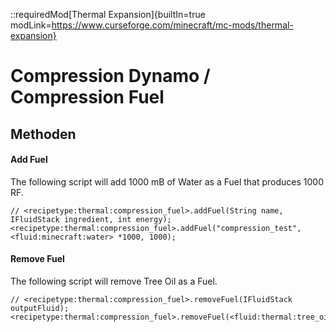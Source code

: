 ::requiredMod[Thermal Expansion]{builtIn=true modLink=https://www.curseforge.com/minecraft/mc-mods/thermal-expansion}

# Compression Dynamo / Compression Fuel

## Methoden

#### Add Fuel

The following script will add 1000 mB of Water as a Fuel that produces 1000 RF.

```zenscript
// <recipetype:thermal:compression_fuel>.addFuel(String name, IFluidStack ingredient, int energy);
<recipetype:thermal:compression_fuel>.addFuel("compression_test", <fluid:minecraft:water> *1000, 1000);
```

#### Remove Fuel

The following script will remove Tree Oil as a Fuel.

```zenscript
// <recipetype:thermal:compression_fuel>.removeFuel(IFluidStack outputFluid);
<recipetype:thermal:compression_fuel>.removeFuel(<fluid:thermal:tree_oil>);
```
